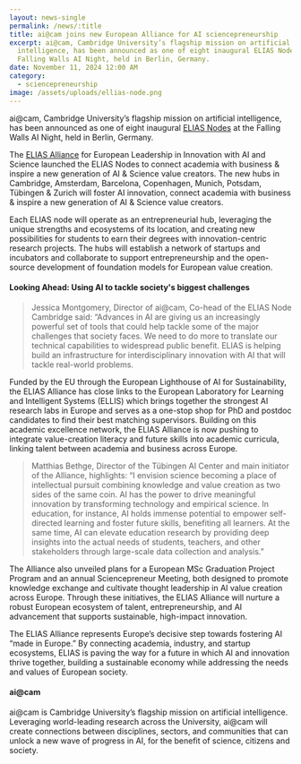 ```yaml
---
layout: news-single
permalink: /news/:title
title: ai@cam joins new European Alliance for AI sciencepreneurship
excerpt: ai@cam, Cambridge University’s flagship mission on artificial
  intelligence, has been announced as one of eight inaugural ELIAS Nodes at the
  Falling Walls AI Night, held in Berlin, Germany.
date: November 11, 2024 12:00 AM
category:
  - sciencepreneurship
image: /assets/uploads/ellias-node.png
---
```

ai@cam, Cambridge University’s flagship mission on artificial intelligence, has been announced as one of eight inaugural [ELIAS Nodes](https://elias-ai.eu/elias-alliance/#eliasnodes) at the Falling Walls AI Night, held in Berlin, Germany. 

The [ELIAS Alliance](https://elias-ai.eu/elias-alliance/) for European Leadership in Innovation with AI and Science launched the ELIAS Nodes to connect academia with business & inspire a new generation of AI & Science value creators. The new hubs in Cambridge, Amsterdam, Barcelona, Copenhagen, Munich, Potsdam, Tübingen & Zurich will foster AI innovation, connect academia with business & inspire a new generation of AI & Science value creators.

Each ELIAS node will operate as an entrepreneurial hub, leveraging the unique strengths and ecosystems of its location, and creating new possibilities for students to earn their degrees with innovation-centric research projects. The hubs will establish a network of startups and incubators and collaborate to support entrepreneurship and the open-source development of foundation models for European value creation.  

#### **Looking Ahead: Using AI to tackle society's biggest challenges**

> Jessica Montgomery, Director of ai@cam, Co-head of the ELIAS Node Cambridge said: “Advances in AI are giving us an increasingly powerful set of tools that could help tackle some of the major challenges that society faces. We need to do more to translate our technical capabilities to widespread public benefit. ELIAS is helping build an infrastructure for interdisciplinary innovation with AI that will tackle real-world problems.

Funded by the EU through the European Lighthouse of AI for Sustainability, the ELIAS Alliance has close links to the European Laboratory for Learning and Intelligent Systems (ELLIS) which brings together the strongest AI research labs in Europe and serves as a one-stop shop for PhD and postdoc candidates to find their best matching supervisors. Building on this academic excellence network, the ELIAS Alliance is now pushing to integrate value-creation literacy and future skills into academic curricula, linking talent between academia and business across Europe. 

> Matthias Bethge, Director of the Tübingen AI Center and main initiator of the Alliance, highlights: “I envision science becoming a place of intellectual pursuit combining knowledge and value creation as two sides of the same coin. AI has the power to drive meaningful innovation by transforming technology and empirical science. In education, for instance, AI holds immense potential to empower self-directed learning and foster future skills, benefiting all learners. At the same time, AI can elevate education research by providing deep insights into the actual needs of students, teachers, and other stakeholders through large-scale data collection and analysis.” 

The Alliance also unveiled plans for a European MSc Graduation Project Program and an annual Sciencepreneur Meeting, both designed to promote knowledge exchange and cultivate thought leadership in AI value creation across Europe. Through these initiatives, the ELIAS Alliance will nurture a robust European ecosystem of talent, entrepreneurship, and AI advancement that supports sustainable, high-impact innovation. 

The ELIAS Alliance represents Europe’s decisive step towards fostering AI “made in Europe.” By connecting academia, industry, and startup ecosystems, ELIAS is paving the way for a future in which AI and innovation thrive together, building a sustainable economy while addressing the needs and values of European society. 

#### **a﻿i@cam**

ai@cam is Cambridge University’s flagship mission on artificial intelligence. Leveraging world-leading research across the University, ai@cam will create connections between disciplines, sectors, and communities that can unlock a new wave of progress in AI, for the benefit of science, citizens and society.